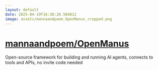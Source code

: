 ```yaml
---
layout: default
date: 2025-04-19T16:38:20.504812
image: assets/mannaandpoem_OpenManus_cropped.png
---
```


# [mannaandpoem/OpenManus](https://github.com/mannaandpoem/OpenManus)

Open-source framework for building and running AI agents, connects to tools and APIs, no invite code needed
